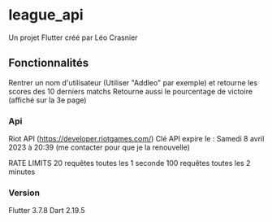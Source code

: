 # league_api

Un projet Flutter créé par Léo Crasnier

## Fonctionnalités

Rentrer un nom d'utilisateur (Utiliser "Addleo" par exemple) et retourne les scores des 10 derniers matchs
Retourne aussi le pourcentage de victoire (affiché sur la 3e page)

### Api

Riot API (https://developer.riotgames.com/)
Clé API expire le : Samedi 8 avril 2023 à 20:39 (me contacter pour que je la renouvelle)

RATE LIMITS
20 requêtes toutes les 1 seconde
100 requêtes toutes les 2 minutes

### Version

Flutter 3.7.8
Dart 2.19.5